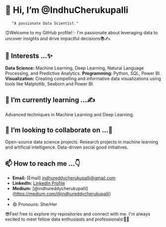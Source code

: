 # 👋 Hi, I’m @IndhuCherukupalli 
       "A passionate Data Scientist."

😊Welcome to my GitHub profile!✨ I'm passionate about leveraging data to uncover insights and drive impactful decisions📚✍.

## 👀 Interests ...✨
  **Data Science:** Machine Learning, Deep Learning, Natural Language Processing, and Predictive Analytics.
  **Programming:** Python, SQL, Power BI.
  **Visualization:** Creating compelling and informative data visualizations using tools like Matplotlib, Seaborn and Power BI.

## 🌱 I’m currently learning ...✍
   Advanced techniques in Machine Learning and Deep Learning.
   
## 💞️ I’m looking to collaborate on ...🤝
   Open-source data science projects.
   Research projects in machine learning and artificial intelligence.
   Data-driven social good initiatives.
  
## 📫 How to reach me ...👇 
- **Email:** [Email] indhureddycherukupalli@gmail.com
- **LinkedIn:** [LinkedIn Profile](https://www.linkedin.com/in/indhureddyy/)
- **Medium:** [@indhureddycherukupalli] (https://medium.com/@indhureddycherukupalli)
- 
- 😄 Pronouns: She/Her

😎Feel free to explore my repositories and connect with me. I'm always excited to meet fellow data enthusiasts and professionals!🚀🔎
